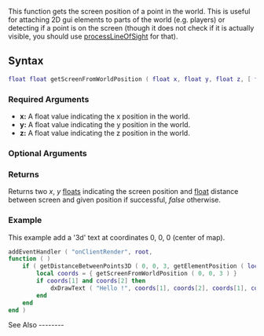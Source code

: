 This function gets the screen position of a point in the world. This is useful for attaching 2D gui elements to parts of the world (e.g. players) or detecting if a point is on the screen (though it does not check if it is actually visible, you should use [processLineOfSight](/docs/processlineofsight.md "wikilink") for that).

Syntax
------

``` lua
float float getScreenFromWorldPosition ( float x, float y, float z, [ float edgeTolerance=0, bool relative=true ] )
```

### Required Arguments

-   **x:** A float value indicating the x position in the world.
-   **y:** A float value indicating the y position in the world.
-   **z:** A float value indicating the z position in the world.

### Optional Arguments

### Returns

Returns two *x*, *y* [floats](/docs/float.md "wikilink") indicating the screen position and [float](/docs/float.md "wikilink") distance between screen and given position if successful, *false* otherwise.

### Example

<section class="client" name="Client-side Script" show="true">
This example add a '3d' text at coordinates 0, 0, 0 (center of map).

``` lua
addEventHandler ( "onClientRender", root,
function ( )
    if ( getDistanceBetweenPoints3D ( 0, 0, 3, getElementPosition ( localPlayer ) ) ) < 50 then
        local coords = { getScreenFromWorldPosition ( 0, 0, 3 ) }
        if coords[1] and coords[2] then
            dxDrawText ( "Hello !", coords[1], coords[2], coords[1], coords[2], tocolor(255,255,255), 1, "default-bold" )
        end
    end
end )
```

</section>
See Also
--------
